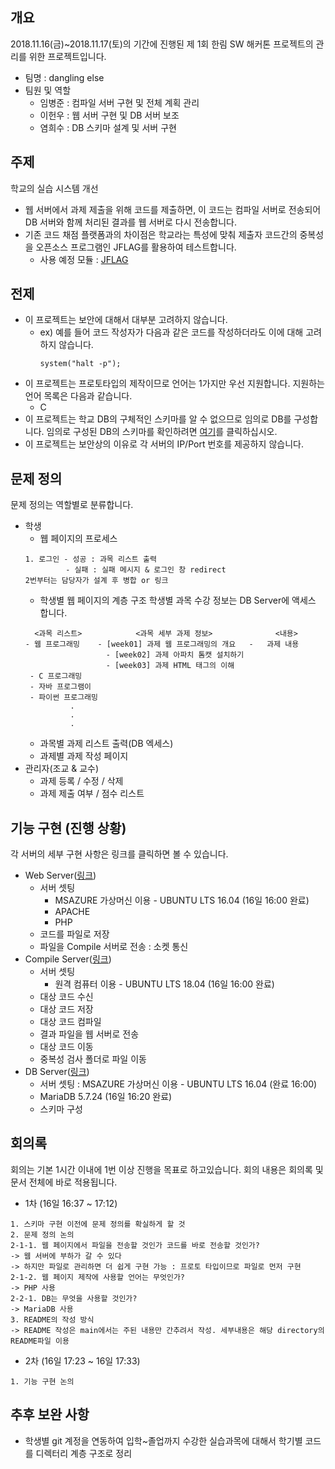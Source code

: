 ## 개요
2018.11.16(금)~2018.11.17(토)의 기간에 진행된 제 1회 한림 SW 해커톤 프로젝트의 관리를 위한 프로젝트입니다.
- 팀명 : dangling else
- 팀원 및 역할
    - 임병준 : 컴파일 서버 구현 및 전체 계획 관리
    - 이헌우 : 웹 서버 구현 및 DB 서버 보조
    - 염희수 : DB 스키마 설계 및 서버 구현

## 주제
학교의 실습 시스템 개선
- 웹 서버에서 과제 제출을 위해 코드를 제출하면, 이 코드는 컴파일 서버로 전송되어 DB 서버와 함께 처리된 결과를 웹 서버로 다시 전송합니다.
- 기존 코드 채점 플랫폼과의 차이점은 학교라는 특성에 맞춰 제출자 코드간의 중복성을 오픈소스 프로그램인 JFLAG를 활용하여 테스트합니다.
  - 사용 예정 모듈 : [JFLAG](https://github.com/jplag/jplag)

## 전제
- 이 프로젝트는 보안에 대해서 대부분 고려하지 않습니다.
  - ex) 예를 들어 코드 작성자가 다음과 같은 코드를 작성하더라도 이에 대해 고려하지 않습니다.
    ```
    system("halt -p");
    ```
- 이 프로젝트는 프로토타입의 제작이므로 언어는 1가지만 우선 지원합니다. 지원하는 언어 목록은 다음과 같습니다.
  - C
- 이 프로젝트는 학교 DB의 구체적인 스키마를 알 수 없으므로 임의로 DB를 구성합니다. 임의로 구성된 DB의 스키마를 확인하려면 [여기](https://github.com/BJ-Lim/hlsw-hackathon/tree/master/DB)를 클릭하십시오.
- 이 프로젝트는 보안상의 이유로 각 서버의 IP/Port 번호를 제공하지 않습니다.
    

## 문제 정의
문제 정의는 역할별로 분류합니다.
- 학생
  - 웹 페이지의 프로세스
  ```
  1. 로그인 - 성공 : 과목 리스트 출력
           - 실패 : 실패 메시지 & 로그인 창 redirect
  2번부터는 담당자가 설계 후 병합 or 링크
  ```
  - 학생별 웹 페이지의 계층 구조
  학생별 과목 수강 정보는 DB Server에 액세스 합니다.
  ```
    <과목 리스트>            <과목 세부 과제 정보>              <내용>
  - 웹 프로그래밍    - [week01] 과제 웹 프로그래밍의 개요   -   과제 내용
                    - [week02] 과제 아파치 톰캣 설치하기
                    - [week03] 과제 HTML 태그의 이해
   - C 프로그래밍
   - 자바 프로그램이
   - 파이썬 프로그래밍
            .
            .
            .
  ```
  - 과목별 과제 리스트 출력(DB 엑세스)
  - 과제별 과제 작성 페이지
- 관리자(조교 & 교수)
  - 과제 등록 / 수정 / 삭제
  - 과제 제출 여부 / 점수 리스트

## 기능 구현 (진행 상황)
각 서버의 세부 구현 사항은 링크를 클릭하면 볼 수 있습니다.
- Web Server([링크](https://github.com/BJ-Lim/hlsw-hackathon/tree/master/Web))
  - 서버 셋팅
    - MSAZURE 가상머신 이용 - UBUNTU LTS 16.04 (16일 16:00 완료)
    - APACHE
    - PHP
  - 코드를 파일로 저장
  - 파일을 Compile 서버로 전송 : 소켓 통신
- Compile Server([링크](https://github.com/BJ-Lim/hlsw-hackathon/blob/master/Server/README.md))
  - 서버 셋팅
    - 원격 컴퓨터 이용 - UBUNTU LTS 18.04 (16일 16:00 완료)
  - 대상 코드 수신
  - 대상 코드 저장
  - 대상 코드 컴파일
  - 결과 파일을 웹 서버로 전송
  - 대상 코드 이동
  - 중복성 검사 폴더로 파일 이동
- DB Server([링크](https://github.com/BJ-Lim/hlsw-hackathon/blob/master/DB/README.md))
  - 서버 셋팅 : MSAZURE 가상머신 이용 - UBUNTU LTS 16.04 (완료 16:00)
  - MariaDB 5.7.24 (16일 16:20 완료)
  - 스키마 구성

## 회의록
회의는 기본 1시간 이내에 1번 이상 진행을 목표로 하고있습니다. 회의 내용은 회의록 및 문서 전체에 바로 적용됩니다.
- 1차 (16일 16:37 ~ 17:12)
```
1. 스키마 구현 이전에 문제 정의를 확실하게 할 것
2. 문제 정의 논의
2-1-1. 웹 페이지에서 파일을 전송할 것인가 코드를 바로 전송할 것인가? 
-> 웹 서버에 부하가 갈 수 있다
-> 하지만 파일로 관리하면 더 쉽게 구현 가능 : 프로토 타입이므로 파일로 먼저 구현
2-1-2. 웹 페이지 제작에 사용할 언어는 무엇인가?
-> PHP 사용
2-2-1. DB는 무엇을 사용할 것인가?
-> MariaDB 사용
3. README의 작성 방식
-> README 작성은 main에서는 주된 내용만 간추려서 작성. 세부내용은 해당 directory의 README파일 이용
```
- 2차 (16일 17:23 ~ 16일 17:33)
```
1. 기능 구현 논의
```
## 추후 보완 사항
- 학생별 git 계정을 연동하여 입학~졸업까지 수강한 실습과목에 대해서 학기별 코드를 디렉터리 계층 구조로 정리
